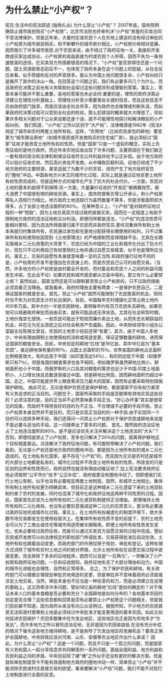 # 为什么禁止“小产权”？

宪在:生活中的宪法踪迹 (独角扎丛)
为什么禁止“小产权”？
2007年底，国务院明确禁止城市居民购买“小产权房”，北京市法院也终审判决“小产权”房屋的买卖合同不受法律保护。但是近年来，大量村庄或农民个人在农地上建造的没有经过审批的小产权房为城市居民购买。和不断攀升的城市房价相比，小产权房价格相对低廉，因而吸引了许多城市居民.对于农民来说，由于绕过了政府征地一关，直接和开发商或买家达成协议，小产权房的收益直接为村或农民个人所得，因而不失为一条快速致富的途径。在买卖双方热情都很高的情况下，“小产权”是否禁得住还是一个问题。国土资源部表态前后不一，也体现了政府本身在这个问题上的犹疑。从社会反应来看，似乎质疑和反对的声音居多。我认为中国土地问题很复杂，小产权纠纷只是揭开了其中的冰山一角。在回答这个问题之前，我们有必要多问几个为什么，而且政府在决策之前也有义务帮助社会探讨这些问题并形成理智的答案。事实上，答案本身可能并不那么重要，各地的答案也未必全同.重要的是，理性的政府决策必须建立在理性分析基础上，而理性分析至少需要某些关键的信息，而且这些信息不应由政府部门独享，而是应该由全社会共享，因为政府也会推理或判断失误，而如果政府的决策过程可以受到全社会的检验，那么犯错误的概率就大大降低了。但如果许多相关问题对于公众来说都还是个谜，就不可能理性地探讨和解决眼前的小产权纠纷。
我们知道，“小产权”之所以区别于“大产权”，法律根源是1982年《宪法》规定了城市和农村两套土地所有权。这样，“农用地”（比如农民承包的耕地）要变更为“城市建设用地”（如城市居民或开发商购买的住宅或厂房），就必须经过“国家”征收才能改变土地所有权的性质。但是“国家”只是一个虚拟的概念，实际上负责征收的是地方政府，而近年来农地征收出现了许多问题，主要原因在于我们缺乏一套有效的政治和法律机制保证征收符合公共利益并给予公正补偿。由于地方政府可以低价征收农地，然后高价卖给开发商，从中赚取巨额利润，征地已经成了不少地方政府的主要财源，甚至造就了为数不少的贪官，进而产生了地方政府官员的“圈地”冲动。中国各地方兴未艾的城市化过程，实际上就是通过征地变更土地所有权性质完成的，但是这种方式的城市化产生了巨大的社会代价。一方面，农民对土地的基本利益得不到保障.另一方面，大量廉价征收的“开发区”被搁置抛荒，极大浪费了中国很有限的耕地资源。事实上，国务院督察员曾公开承认，和小产权房等私人违规行为相比，地方政府土地违规行为虽然数量不算多，但是涉案面积却大得多，占了全部土地违法面积的80％。
在某种意义上，“小产权”是对政府征地过程的一种“短路”，因为土地交易双方绕过政府直接买卖，因而在一定程度上有助于限制地方政府的违法征地和瓜分利润。即便同样都是违法，“小产权”的违法性质可能相对更轻，因为违法所得直接归属于农民而非政府官员.更何况集体所有制土地本来就归村集体所有，农民通过承包和宅基地分配获得长期使用的权利，只不过集体所有权和使用权因受到《土地管理法》的严格限制而变得残缺不全。尤其在长期实施城乡二元化政策的大背景下，农民已经为中国的工业化和城市化付出了巨大代价，现在只不过利用自己有权使用的土地并通过自愿交易致富，似乎也是理所应当的。事实上，交易的自愿性本身就意味着一定的正当性.和政府强行征地不同的是，小产权房的开发不是强加在农民身上的，而是农民自己认可的自愿交易。（当然，许多地方的小产权房是由村委会开发的，而村委会和农民个人之间的利益可能发生冲突，在此且不论）如果农民和城市居民都从交易中得利，那又有什么必要禁止呢？
虽然如此，国家当然还是可以限制甚至禁止小产权房的，只不过政府措施必须具备正当理由。就我看来，政府的理由主要有两类：一是保护农民自己，二是保证国家的粮食安全。首先，禁止“小产权”固然可能限制了农民致富的机会，但同时也不失为对农民生计的长远保护。目前，中国每年农村城镇化正常占用土地约400多万亩，其中大约一半是农民耕地，表明每年约有百万农民失去耕地。如果农地可以规避政府审批而自由买卖，就有可能造成无序状态。尤其在社会转型时期，土地价值变化很快，一些农民可能出于短视而廉价卖出土地，从而失去长期获益的机会，并在沦为无业游民之后对社会秩序产生威胁。因此，中央财经领导小组办公室副主任陈锡文曾说，农民的土地至少目前还得“有着”。其次，由于中国人多地少，中央有理由限制土地使用权的流转或用途变更，保证足够数量的耕地，进而保证国家的粮食安全。目前，中央划定的耕地“红线”是18亿亩，其中16亿亩为“基本农田”，接近耕地保有量的90％，占国土总面积的15％。世界各国的耕地占总面积比例相差很大，有的远高于中国（如印度高达54％），有的则远低于中国（如俄罗斯只有7％）。但是各国的粮食需求也各不相同，例如俄罗斯虽然耕地比例小，耕地面积也小于中国，而俄罗斯的人口及其对粮食的需求也远少于中国.印度土地面积小、人口增长快且总数逐渐接近中国，但是耕地比例高，因而耕地面积仍超过中国。总之，中国可能是世界上粮食需求压力最大的国家，因而有必要采取特别措施保护耕地。
由此可见，无论是保护农民还是保护耕地，都是国家不仅有权力甚至有义务追求的正当目的。问题在于，国家所采取的手段是否能够有效地实现这些目的？必须注意的是，目的正当并不必然意味着手段正当，“好心办坏事”其实是很常见的现象，而政府不得用良好的目的为不正当、不合理或不必要的手段开脱。禁止小产权房本身显然并不是目的，而只是实现正当目的的一种手段.由于实现同一个目的可以选择多种手段，我们还得问一问禁止小产权房对于保护农民或耕地来说是不是必要与适当的手段。这一问就牵出了更多的问题。
首先，既然政府违法征地占了土地违法面积的80％，是不是应该优先关注并解决这个土地违法的“大头”？否则，即便彻底禁止了小产权房，至多也只解决了20％的问题，距离保护耕地这个目标相差甚远。况且解决了政府征地问题，有可能附带解决了小产权问题。我们看到，无论是小产权还是地方政府的圈地冲动，都是因为土地所有权的城乡二元化造成的。在土地私有化国家，是不存在“小产权”的，而且因为无论是农村还是城市的大部分土地都是私有的，城市化过程并不改变土地所有权的性质，所改变的只是区划的边界和性质而已，政府自然也就没有理由动辄征地了.加上宪法要求政府征地必须按照“公平市价”给予“公正补偿”，政府就更没有圈地冲动了。但即便我们实行土地公有制，似乎也没有必要规定两套土地制度。固然，和城市土地相比，集体所有制土地所有权更为明确具体，但目前正是这种城乡二元化遗留下来的土地双轨制约束了农村的发展，同时也混淆了城市化和政府征地这两种不同性质的过程。因此，国家首先应该为土地所有权的二元化或双轨制提供正当理由。
即便维持土地所有权的二元化格局，也没有必要刻意强调这种二元化的实质意义，更没有必要通过政府征地完成城市化过程。事实上，在土地所有权被虚化的制度环境下，绝大多数市场交易都发生在使用权层次上。在集体所有权性质不变的前提下，农村土地完全可以为了工商业或住宅等城市用途而被长期租用。即便土地所有权性质发生变化，也未必要经过政府征收，而是可以通过买卖双方自愿交易的过程中完成。譬如农民或开发商可以向法律规定的职权部门申请批准，交易获得批准后自动生效，土地所有权也跟着自动变更，而政府部门的作用仅限于规划、审批和登记。这种处理方式消除了城市和农村土地之间的绝对界限，允许土地所有权在自愿交易过程中直接变更，完全排除了多余的征地程序，因而可以说是“一石两鸟”，一举解决了小产权房和政府征地问题。一旦和征收脱钩，政府征地失去了大部分理由和动力，中国的城市化进程也会理性、自然和正常得多。
总之，为了保护农民和耕地，有关政府部门可以根据合理规划审批农地用途的变更，但是审批并不意味着政府必须直接涉足土地交易。当然，审批本身也不应当是一种任意的权力，而是必须建立在说理的基础上。这又将牵涉许多问题，譬如18亿亩的耕地“红线”是如何确定的？对于保证未来人口的基本食粮是否必要和充分？全国耕地是如何分布的？各地基本农田的划定是否合理？这些信息都和回答是否有必要禁止小产权房这个问题相关，但是我们目前都不知道，因为政府从来没有向公众说明过。据我所知，不少地方的农民甚至无法知道村里哪些土地是必须经过中央批准才能变更用途的基本农田。如此又如何促进农田保护？农田多数集中在欠发达地区，这些地区也正是因为农地多才“欠发达”，而许多地方之所以冒险违法征地，无非是因为农田收益低.在没有充分补偿的情况下强令这些地方维持耕地，是不是剥夺了欠发达地区的发展机会？要真正保护全国耕地，中央财政应该对河南、山东、安徽等农业地区作出什么承诺？
因此，为什么禁止“小产权”？这是一个问题，而且不只是一个孤立的问题，而是国家有义务和国人一起分享信息并共同解答的一系列问题。面临全国利益、地方利益和农民利益之间的矛盾，中央目前除了硬“堵”之外似乎还没有更好的解决方案。但是就和审批制度至今不能有效遏制地方政府的圈地冲动一样，简单禁止“小产权”并不能消除农民或村庄直接交易的欲望。看来要解决“小产权”问题，我们不能不对现行土地制度进行全面的反思。